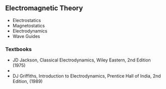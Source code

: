 ## Electromagnetic Theory
* Electrostatics
* Magnetostatics
* Electrodynamics
* Wave Guides


### Textbooks

* JD Jackson, Classical Electrodynamics, Wiley Eastern, 2nd Edition (1975)
* 
* DJ Griffiths, Introduction to Electrodynamics, Prentice Hall of India, 2nd Edition, (1989)

